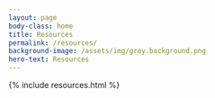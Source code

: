 ```yaml
---
layout: page
body-class: home
title: Resources
permalink: /resources/
background-image: /assets/img/grey.background.png
hero-text: Resources
---
```


{% include resources.html %}
